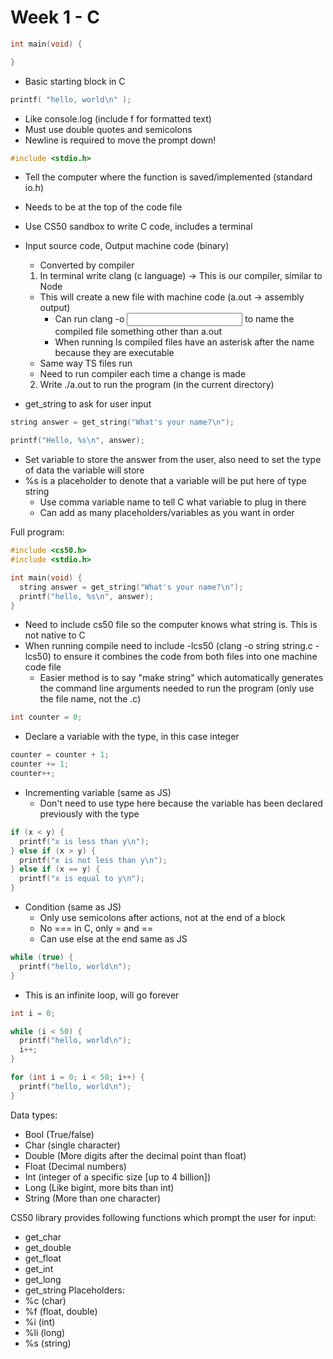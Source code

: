 # Week 1 - C

```c
int main(void) {

}
```
  * Basic starting block in C

```c
printf( "hello, world\n" );
```
  * Like console.log (include f for formatted text)
  * Must use double quotes and semicolons
  * Newline is required to move the prompt down!

```c
#include <stdio.h>
```
  * Tell the computer where the function is saved/implemented (standard io.h)
  * Needs to be at the top of the code file

* Use CS50 sandbox to write C code, includes a terminal

* Input source code, Output machine code (binary)
  * Converted by compiler
  1. In terminal write clang (c language) -> This is our compiler, similar to Node
    * This will create a new file with machine code (a.out -> assembly output)
      * Can run clang -o <output filename> <input filename> to name the compiled file something other than a.out
      * When running ls compiled files have an asterisk after the name because they are executable
    * Same way TS files run
    * Need to run compiler each time a change is made
  2. Write ./a.out to run the program (in the current directory)

* get_string to ask for user input 
```c
string answer = get_string("What's your name?\n");

printf("Hello, %s\n", answer);
```
  * Set variable to store the answer from the user, also need to set the type of data the variable will store
  * %s is a placeholder to denote that a variable will be put here of type string
    * Use comma variable name to tell C what variable to plug in there
    * Can add as many placeholders/variables as you want in order

Full program:
```c
#include <cs50.h>
#include <stdio.h>

int main(void) {
  string answer = get_string("What's your name?\n");
  printf("hello, %s\n", answer);
}
```
  * Need to include cs50 file so the computer knows what string is. This is not native to C
  * When running compile need to include -lcs50 (clang -o string string.c -lcs50) to ensure it combines the code from both files into one machine code file
    * Easier method is to say "make string" which automatically generates the command line arguments needed to run the program (only use the file name, not the .c)

```c
int counter = 0;
```
* Declare a variable with the type, in this case integer

```c
counter = counter + 1;
counter += 1;
counter++;
```
* Incrementing variable (same as JS)
  * Don't need to use type here because the variable has been declared previously with the type

```c
if (x < y) {
  printf("x is less than y\n");
} else if (x > y) {
  printf("x is not less than y\n");
} else if (x == y) {
  printf("x is equal to y\n");
}
```
* Condition (same as JS)
  * Only use semicolons after actions, not at the end of a block
  * No === in C, only = and ==
  * Can use else at the end same as JS

```c
while (true) {
  printf("hello, world\n");
}
```
* This is an infinite loop, will go forever

```c
int i = 0;

while (i < 50) {
  printf("hello, world\n");
  i++;
}
```

```c
for (int i = 0; i < 50; i++) {
  printf("hello, world\n");
}
```

Data types:
  * Bool (True/false)
  * Char (single character)
  * Double (More digits after the decimal point than float)
  * Float (Decimal numbers)
  * Int (integer of a specific size [up to 4 billion])
  * Long (Like bigint, more bits than int)
  * String (More than one character)

CS50 library provides following functions which prompt the user for input:
  * get_char
  * get_double
  * get_float
  * get_int
  * get_long
  * get_string
  Placeholders:
  * %c (char)
  * %f (float, double)
  * %i (int)
  * %li (long)
  * %s (string)


